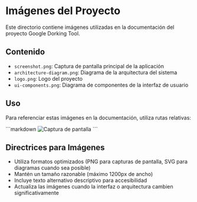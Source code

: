 # Imágenes del Proyecto

Este directorio contiene imágenes utilizadas en la documentación del proyecto Google Dorking Tool.

## Contenido

- `screenshot.png`: Captura de pantalla principal de la aplicación
- `architecture-diagram.png`: Diagrama de la arquitectura del sistema
- `logo.png`: Logo del proyecto
- `ui-components.png`: Diagrama de componentes de la interfaz de usuario

## Uso

Para referenciar estas imágenes en la documentación, utiliza rutas relativas:

\`\`\`markdown
![Captura de pantalla](/docs/images/screenshot.png)
\`\`\`

## Directrices para Imágenes

- Utiliza formatos optimizados (PNG para capturas de pantalla, SVG para diagramas cuando sea posible)
- Mantén un tamaño razonable (máximo 1200px de ancho)
- Incluye texto alternativo descriptivo para accesibilidad
- Actualiza las imágenes cuando la interfaz o arquitectura cambien significativamente
